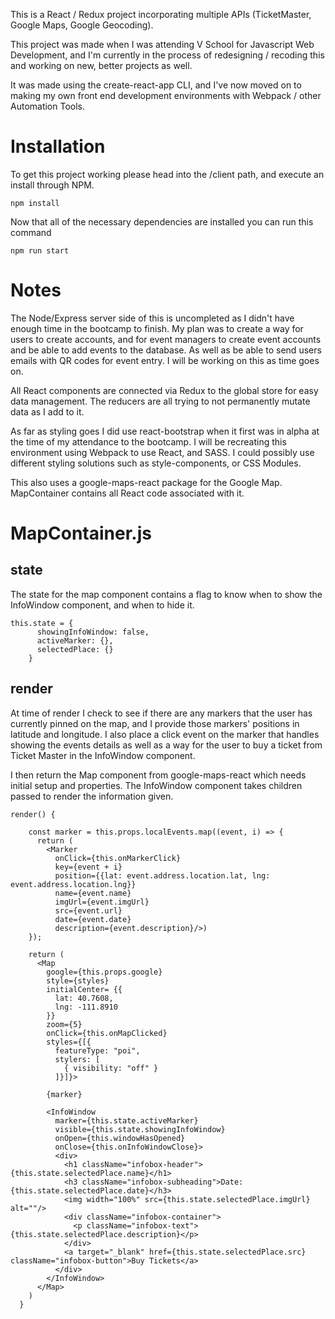 This is a React / Redux project incorporating multiple APIs (TicketMaster, Google Maps, Google Geocoding).

This project was made when I was attending V School for Javascript Web Development, and I'm
currently in the process of redesigning / recoding this and working on new, better projects as well.

It was made using the create-react-app CLI, and I've now moved on to making my own front end
development environments with Webpack / other Automation Tools.

# Installation

To get this project working please head into the /client path, and execute an install through NPM.

```
npm install
```

Now that all of the necessary dependencies are installed you can run this command

```
npm run start
```

# Notes

The Node/Express server side of this is uncompleted as I didn't have enough time in the bootcamp to finish. My plan was to create a way for users to create accounts, and for event managers to create event accounts and be able to add events to the database. As well as be able to send users emails with QR codes for event entry. I will be working on this as time goes on.

All React components are connected via Redux to the global store for easy data management. The reducers are all trying to not permanently mutate data as I add to it.

As far as styling goes I did use react-bootstrap when it first was in alpha at the time of my attendance to the bootcamp. I will be recreating this environment using Webpack to use React, and SASS. I could possibly use different styling solutions such as style-components, or CSS Modules.

This also uses a google-maps-react package for the Google Map. MapContainer contains all React code associated with it. 

# MapContainer.js

## state

The state for the map component contains a flag to know when to show the InfoWindow component, and when to hide it. 

```
this.state = {
      showingInfoWindow: false,
      activeMarker: {},
      selectedPlace: {}
    }
```

## render

At time of render I check to see if there are any markers that the user has currently pinned on the map, and I provide those markers' positions in latitude and longitude. I also place a click event on the marker that handles showing the events details as well as a way for the user to buy a ticket from Ticket Master in the InfoWindow component.

I then return the Map component from google-maps-react which needs initial setup and properties. The InfoWindow component takes children passed to render the information given.

```
render() {

    const marker = this.props.localEvents.map((event, i) => {
      return (
        <Marker
          onClick={this.onMarkerClick}
          key={event + i}
          position={{lat: event.address.location.lat, lng: event.address.location.lng}}
          name={event.name}
          imgUrl={event.imgUrl}
          src={event.url}
          date={event.date}
          description={event.description}/>)
    });

    return (
      <Map
        google={this.props.google}
        style={styles}
        initialCenter= {{
          lat: 40.7608,
          lng: -111.8910
        }}
        zoom={5}
        onClick={this.onMapClicked}
        styles={[{
          featureType: "poi",
          stylers: [
            { visibility: "off" }
          ]}]}>

        {marker}

        <InfoWindow
          marker={this.state.activeMarker}
          visible={this.state.showingInfoWindow}
          onOpen={this.windowHasOpened}
          onClose={this.onInfoWindowClose}>
          <div>
            <h1 className="infobox-header">{this.state.selectedPlace.name}</h1>
            <h3 className="infobox-subheading">Date: {this.state.selectedPlace.date}</h3>
            <img width="100%" src={this.state.selectedPlace.imgUrl} alt=""/>
            <div className="infobox-container">
              <p className="infobox-text">{this.state.selectedPlace.description}</p>
            </div>
            <a target="_blank" href={this.state.selectedPlace.src} className="infobox-button">Buy Tickets</a>
          </div>
        </InfoWindow>
      </Map>
    )
  }
```